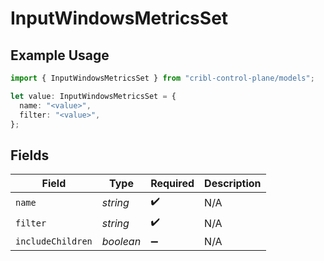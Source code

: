 # InputWindowsMetricsSet

## Example Usage

```typescript
import { InputWindowsMetricsSet } from "cribl-control-plane/models";

let value: InputWindowsMetricsSet = {
  name: "<value>",
  filter: "<value>",
};
```

## Fields

| Field              | Type               | Required           | Description        |
| ------------------ | ------------------ | ------------------ | ------------------ |
| `name`             | *string*           | :heavy_check_mark: | N/A                |
| `filter`           | *string*           | :heavy_check_mark: | N/A                |
| `includeChildren`  | *boolean*          | :heavy_minus_sign: | N/A                |